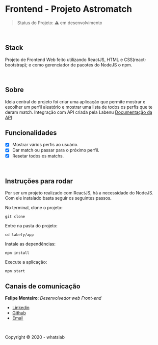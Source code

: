 # Frontend - Projeto Astromatch

> Status do Projeto: :warning: em desenvolvimento

<br>

## Stack
Projeto de Frontend Web feito utilizando ReactJS, HTML e CSS(react-bootstrap); 
e como gerenciador de pacotes do NodeJS o npm.

<br>

## Sobre
Ideia central do projeto foi criar uma aplicação que permite mostrar e escolher um perfil aleatório e mostrar uma lista de todos os perfis que te deram match. 
Integração com API criada pela Labenu [Documentação da API](https://documenter.getpostman.com/view/7549981/SW12yx56?version=latest)
<br>

## Funcionalidades 

- [X] Mostrar vários perfis ao usuário.
- [X] Dar match ou passar para o próximo perfil.
- [X] Resetar todos os matchs.

<br>

## Instruções para rodar
Por ser um projeto realizado com ReactJS, há a necessidade do NodeJS. Com ele instalado basta seguir os seguintes passos.

No terminal, clone o projeto:
```
git clone 
```

Entre na pasta do projeto:
```
cd labefy/app
```

Instale as dependências:
```
npm install
```

Execute a aplicação:
```
npm start 
```

## Canais de comunicação

**Felipe Monteiro**: *Desenvolvedor web Front-end*

- [Linkedin](https://www.linkedin.com/in/felipe-monteiro-561a33130)
- [Github](https://github.com/feliipedev)
- [Email](feliipemonteiro901@gmail.com)

<br>

Copyright :copyright: 2020 - whatslab